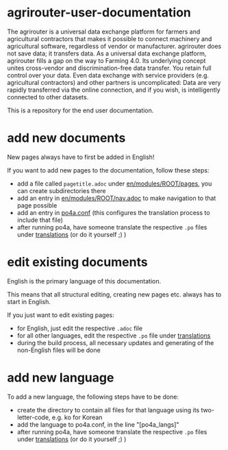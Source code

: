 # agrirouter-user-documentation

The agrirouter is a universal data exchange platform for farmers and agricultural contractors that makes it possible to connect machinery and agricultural software, 
regardless of vendor or manufacturer. agrirouter does not save data; it transfers data. As a universal data exchange platform, agrirouter fills a gap on the way to Farming 4.0. 
Its underlying concept unites cross-vendor and discrimination-free data transfer. You retain full control over your data. Even data exchange with service providers 
(e.g. agricultural contractors) and other partners is uncomplicated: Data are very rapidly transferred via the online connection, and if you wish, 
is intelligently connected to other datasets.

This is a repository for the end user documentation.

# add new documents

New pages always have to first be added in English!

If you want to add new pages to the documentation, follow these steps:

* add a file called `pagetitle.adoc` under [en/modules/ROOT/pages](en/modules/ROOT/pages), you can create subdirectories there
* add an entry in [en/modules/ROOT/nav.adoc](en/modules/ROOT/nav.adoc) to make navigation to that page possible
* add an entry in [po4a.conf](po4a.conf) (this configures the translation process to include that file)
* after running po4a, have someone translate the respective `.po` files under [translations](translations) (or do it yourself ;) )

# edit existing documents

English is the primary language of this documentation.

This means that all structural editing, creating new pages etc. always has to start in English.

If you just want to edit existing pages:
* for English, just edit the respective `.adoc` file
* for all other languages, edit the respective `.po` file under [translations](translations)
* during the build process, all necessary updates and generating of the non-English files will be done

# add new language

To add a new language, the following steps have to be done:

* create the directory to contain all files for that language using its two-letter-code, e.g. ko for Korean
* add the language to po4a.conf, in the line "[po4a_langs]"
* after running po4a, have someone translate the respective `.po` files under [translations](translations) (or do it yourself ;) )
